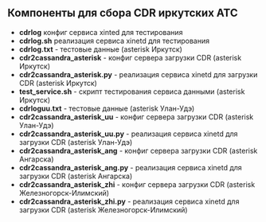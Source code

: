 ## Компоненты для сбора CDR иркутских АТС

- **cdrlog** конфиг сервиса xinted для тестирования
- **cdrlog.sh** реализация сервиса xinetd для тестирования 
- **cdrlog.txt** - тестовые данные (asterisk Иркутск)
- **cdr2cassandra_asterisk** - конфиг сервера загрузки CDR (asterisk Иркутск)
- **cdr2cassandra_asterisk.py** - реализация сервиса xinetd для загрузки CDR (asterisk Иркутск)
- **test_service.sh** - скрипт тестирования сервиса данными (asterisk Иркутск)
- **cdrloguu.txt** - тестовые данные (asterisk Улан-Удэ)
- **cdr2cassandra_asterisk_uu** - конфиг сервера загрузки CDR (asterisk Улан-Удэ)
- **cdr2cassandra_asterisk_uu.py** - реализация сервиса xinetd для загрузки CDR (asterisk Улан-Удэ)
- **cdr2cassandra_asterisk_ang** - конфиг сервера загрузки CDR (asterisk Ангарска)
- **cdr2cassandra_asterisk_ang.py** - реализация сервиса xinetd для загрузки CDR (asterisk Ангарска)
- **cdr2cassandra_asterisk_zhi** - конфиг сервера загрузки CDR (asterisk Железногорск-Илимский)
- **cdr2cassandra_asterisk_zhi.py** - реализация сервиса xinetd для загрузки CDR (asterisk Железногорск-Илимский)
